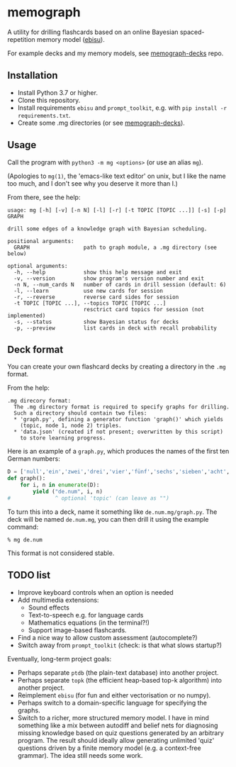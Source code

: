 # memograph

A utility for drilling flashcards based on an online Bayesian
spaced-repetition memory model ([ebisu](https://github.com/fasiha/ebisu)).

For example decks and my memory models, see
[memograph-decks](https://github.com/matomatical/memograph-decks) repo.

## Installation

* Install Python 3.7 or higher.
* Clone this repository.
* Install requirements `ebisu` and `prompt_toolkit`,
  e.g. with `pip install -r requirements.txt`.
* Create some .mg directories
  (or see [memograph-decks](https://github.com/matomatical/memograph-decks)).

## Usage

Call the program with `python3 -m mg <options>` (or use an alias `mg`).

(Apologies to `mg(1)`, the 'emacs-like text editor' on unix, but I like the
name too much, and I don't see why you deserve it more than I.)

From there, see the help:

```
usage: mg [-h] [-v] [-n N] [-l] [-r] [-t TOPIC [TOPIC ...]] [-s] [-p] GRAPH

drill some edges of a knowledge graph with Bayesian scheduling.

positional arguments:
  GRAPH                 path to graph module, a .mg directory (see below)

optional arguments:
  -h, --help            show this help message and exit
  -v, --version         show program's version number and exit
  -n N, --num_cards N   number of cards in drill session (default: 6)
  -l, --learn           use new cards for session
  -r, --reverse         reverse card sides for session
  -t TOPIC [TOPIC ...], --topics TOPIC [TOPIC ...]
                        resctrict card topics for session (not implemented)
  -s, --status          show Bayesian status for decks
  -p, --preview         list cards in deck with recall probability

```

## Deck format

You can create your own flashcard decks by creating a directory in the
`.mg` format.

From the help:

```
.mg direcory format:
  The .mg directory format is required to specify graphs for drilling.
  Such a directory should contain two files:
  * 'graph.py', defining a generator function 'graph()' which yields
    (topic, node 1, node 2) triples.
  * 'data.json' (created if not present; overwritten by this script)
    to store learning progress.
```

Here is an example of a `graph.py`, which produces the names of the first
ten German numbers:

```python
D = ['null','ein','zwei','drei','vier','fünf','sechs','sieben','acht','neun']
def graph():
    for i, n in enumerate(D):
        yield ("de.num", i, n)
#              ^ optional 'topic' (can leave as "")
```

To turn this into a deck, name it something like `de.num.mg/graph.py`.
The deck will be named `de.num.mg`, you can then drill it using the
example command:

```
% mg de.num
```

This format is not considered stable.

## TODO list

* Improve keyboard controls when an option is needed
* Add multimedia extensions:
  * Sound effects
  * Text-to-speech e.g. for language cards
  * Mathematics equations (in the terminal?!)
  * Support image-based flashcards.
* Find a nice way to allow custom assessment (autocomplete?)
* Switch away from `prompt_toolkit` (check: is that what slows startup?)

Eventually, long-term project goals:
* Perhaps separate `ptdb` (the plain-text database) into another project.
* Perhaps separate `topk` (the efficient heap-based top-k algorithm) into
  another project.
* Reimplement `ebisu` (for fun and either vectorisation or no numpy).
* Perhaps switch to a domain-specific language for specifying the graphs.
* Switch to a richer, more structured memory model. I have in mind something
  like a mix between autodiff and belief nets for diagnosing missing knowledge
  based on quiz questions generated by an arbitrary program.
  The result should ideally allow generating unlimited 'quiz' questions driven
  by a finite memory model (e.g. a context-free grammar).
  The idea still needs some work.

